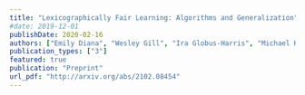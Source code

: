 ```yaml
---
title: "Lexicographically Fair Learning: Algorithms and Generalization"
#date: 2019-12-01
publishDate: 2020-02-16
authors: ["Emily Diana", "Wesley Gill", "Ira Globus-Harris", "Michael Kearns", "Aaron Roth", "Saeed Sharifi-Malvajerdi"]
publication_types: ["3"]
featured: true 
publication: "Preprint"
url_pdf: "http://arxiv.org/abs/2102.08454"
---
```


